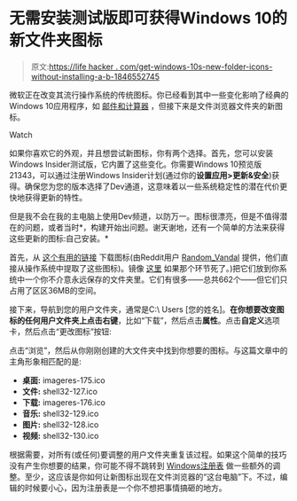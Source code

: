 # 无需安装测试版即可获得Windows 10的新文件夹图标

> 原文:[https://life hacker . com/get-windows-10s-new-folder-icons-without-installing-a-b-1846552745](https://lifehacker.com/get-windows-10s-new-folder-icons-without-installing-a-b-1846552745)

微软正在改变其流行操作系统的传统图标。你已经看到其中一些变化影响了经典的Windows 10应用程序，如 [邮件和计算器](https://medium.com/microsoft-design/iconic-icons-designing-the-world-of-windows-5e70e25e5416) ，但接下来是文件浏览器文件夹的新图标。

Watch

如果你喜欢它的外观，并且想尝试新图标，你有两个选择。首先，您可以安装Windows Insider测试版，它内置了这些变化。你需要Windows 10预览版21343，可以通过注册Windows Insider计划(通过你的**设置应用>更新&安全**)获得。确保您为您的版本选择了Dev通道，这意味着以一些系统稳定性的潜在代价更快地获得更新的特性。

但是我不会在我的主电脑上使用Dev频道，以防万一。图标很漂亮，但是不值得潜在的问题，或者当时*，构建开始出问题。谢天谢地，还有一个简单的方法来获得这些更新的图标:自己安装。*

首先，从 [这个有用的链接](https://we.tl/t-9a2OSRqPeJ) 下载图标(由Reddit用户 [Random_Vandal](https://www.reddit.com/r/Windows10/comments/mcb585/finally_new_icons/gs313ae/?utm_source=reddit&utm_medium=web2x&context=3) 提供，他们直接从操作系统中提取了这些图标)。镜像 [这里](https://file.io/GKRnupM0xIqT) 如果那个环节死了。)把它们放到你系统中一个你不介意永远保存的文件夹里。它们有很多——总共662个——但它们只占用了区区36MB的空间。

接下来，导航到您的用户文件夹，通常是C:\ Users \[您的姓名]。**在你想要改变图标的任何用户文件夹上点击右键**，比如“下载”，然后点击**属性**。点击**自定义**选项卡，然后点击“更改图标”按钮:

点击“浏览”，然后从你刚刚创建的大文件夹中找到你想要的图标。与这篇文章中的主角形象相匹配的是:

*   **桌面:** imageres-175.ico
*   **文件:** shell32-127.ico
*   **下载:** imageres-176.ico
*   **音乐:** shell32-129.ico
*   **图片:** shell32-128.ico
*   **视频:** shell32-130.ico

根据需要，对所有(或任何)要调整的用户文件夹重复该过程。如果这个简单的技巧没有产生你想要的结果，你可能不得不跳转到 [Windows注册表](https://www.tenforums.com/tutorials/81222-change-icons-folders-pc-windows-10-a.html) 做一些额外的调整。至少，这应该是你如何让新图标出现在文件浏览器的“这台电脑”下。不过，编辑的时候要小心，因为注册表是一个你不想把事情搞砸的地方。